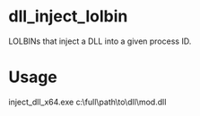 # dll_inject_lolbin
LOLBINs that inject a DLL into a given process ID.

# Usage
inject_dll_x64.exe <pid> c:\full\path\to\dll\mod.dll